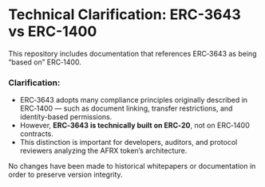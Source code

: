 # Technical Clarification: ERC-3643 vs ERC-1400

This repository includes documentation that references ERC‑3643 as being “based on” ERC‑1400.

### Clarification:

-   ERC‑3643 adopts many compliance principles originally described in ERC‑1400 — such as document linking, transfer restrictions, and identity-based permissions.
-   However, **ERC‑3643 is technically built on ERC‑20**, not on ERC‑1400 contracts.
-   This distinction is important for developers, auditors, and protocol reviewers analyzing the AFRX token’s architecture.

No changes have been made to historical whitepapers or documentation in order to preserve version integrity.
